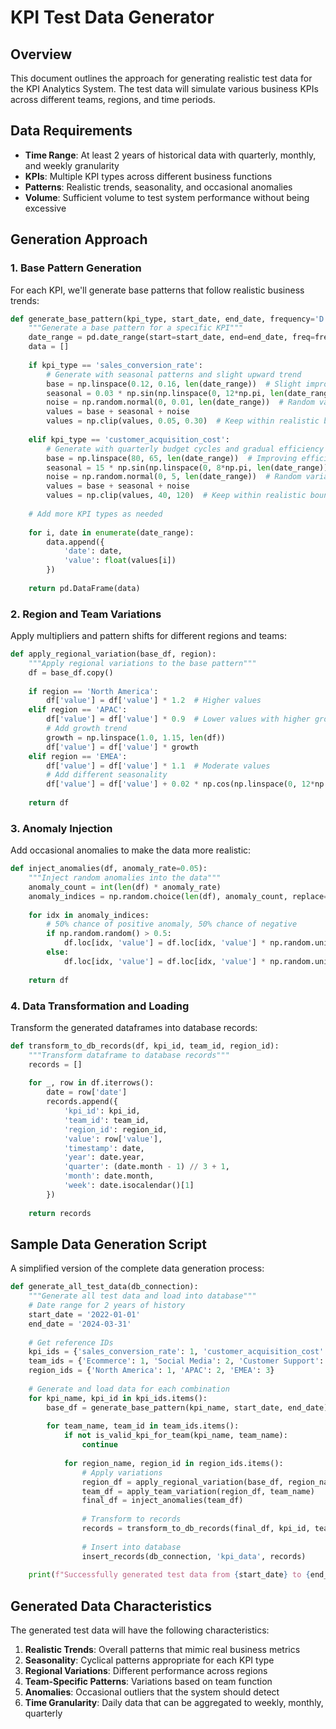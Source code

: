 # KPI Test Data Generator

## Overview
This document outlines the approach for generating realistic test data for the KPI Analytics System. The test data will simulate various business KPIs across different teams, regions, and time periods.

## Data Requirements

- **Time Range**: At least 2 years of historical data with quarterly, monthly, and weekly granularity
- **KPIs**: Multiple KPI types across different business functions
- **Patterns**: Realistic trends, seasonality, and occasional anomalies
- **Volume**: Sufficient volume to test system performance without being excessive

## Generation Approach

### 1. Base Pattern Generation

For each KPI, we'll generate base patterns that follow realistic business trends:

```python
def generate_base_pattern(kpi_type, start_date, end_date, frequency='D'):
    """Generate a base pattern for a specific KPI"""
    date_range = pd.date_range(start=start_date, end=end_date, freq=frequency)
    data = []
    
    if kpi_type == 'sales_conversion_rate':
        # Generate with seasonal patterns and slight upward trend
        base = np.linspace(0.12, 0.16, len(date_range))  # Slight improvement over time
        seasonal = 0.03 * np.sin(np.linspace(0, 12*np.pi, len(date_range)))  # Seasonal pattern
        noise = np.random.normal(0, 0.01, len(date_range))  # Random variations
        values = base + seasonal + noise
        values = np.clip(values, 0.05, 0.30)  # Keep within realistic bounds
    
    elif kpi_type == 'customer_acquisition_cost':
        # Generate with quarterly budget cycles and gradual efficiency
        base = np.linspace(80, 65, len(date_range))  # Improving efficiency
        seasonal = 15 * np.sin(np.linspace(0, 8*np.pi, len(date_range)))  # Budget cycles
        noise = np.random.normal(0, 5, len(date_range))  # Random variations
        values = base + seasonal + noise
        values = np.clip(values, 40, 120)  # Keep within realistic bounds
    
    # Add more KPI types as needed
    
    for i, date in enumerate(date_range):
        data.append({
            'date': date,
            'value': float(values[i])
        })
    
    return pd.DataFrame(data)
```

### 2. Region and Team Variations

Apply multipliers and pattern shifts for different regions and teams:

```python
def apply_regional_variation(base_df, region):
    """Apply regional variations to the base pattern"""
    df = base_df.copy()
    
    if region == 'North America':
        df['value'] = df['value'] * 1.2  # Higher values
    elif region == 'APAC':
        df['value'] = df['value'] * 0.9  # Lower values with higher growth
        # Add growth trend
        growth = np.linspace(1.0, 1.15, len(df))
        df['value'] = df['value'] * growth
    elif region == 'EMEA':
        df['value'] = df['value'] * 1.1  # Moderate values
        # Add different seasonality
        df['value'] = df['value'] + 0.02 * np.cos(np.linspace(0, 12*np.pi, len(df)))
    
    return df
```

### 3. Anomaly Injection

Add occasional anomalies to make the data more realistic:

```python
def inject_anomalies(df, anomaly_rate=0.05):
    """Inject random anomalies into the data"""
    anomaly_count = int(len(df) * anomaly_rate)
    anomaly_indices = np.random.choice(len(df), anomaly_count, replace=False)
    
    for idx in anomaly_indices:
        # 50% chance of positive anomaly, 50% chance of negative
        if np.random.random() > 0.5:
            df.loc[idx, 'value'] = df.loc[idx, 'value'] * np.random.uniform(1.3, 2.0)
        else:
            df.loc[idx, 'value'] = df.loc[idx, 'value'] * np.random.uniform(0.4, 0.7)
    
    return df
```

### 4. Data Transformation and Loading

Transform the generated dataframes into database records:

```python
def transform_to_db_records(df, kpi_id, team_id, region_id):
    """Transform dataframe to database records"""
    records = []
    
    for _, row in df.iterrows():
        date = row['date']
        records.append({
            'kpi_id': kpi_id,
            'team_id': team_id,
            'region_id': region_id,
            'value': row['value'],
            'timestamp': date,
            'year': date.year,
            'quarter': (date.month - 1) // 3 + 1,
            'month': date.month,
            'week': date.isocalendar()[1]
        })
    
    return records
```

## Sample Data Generation Script

A simplified version of the complete data generation process:

```python
def generate_all_test_data(db_connection):
    """Generate all test data and load into database"""
    # Date range for 2 years of history
    start_date = '2022-01-01'
    end_date = '2024-03-31'
    
    # Get reference IDs
    kpi_ids = {'sales_conversion_rate': 1, 'customer_acquisition_cost': 2, 'support_response_time': 3}
    team_ids = {'Ecommerce': 1, 'Social Media': 2, 'Customer Support': 3}
    region_ids = {'North America': 1, 'APAC': 2, 'EMEA': 3}
    
    # Generate and load data for each combination
    for kpi_name, kpi_id in kpi_ids.items():
        base_df = generate_base_pattern(kpi_name, start_date, end_date)
        
        for team_name, team_id in team_ids.items():
            if not is_valid_kpi_for_team(kpi_name, team_name):
                continue
                
            for region_name, region_id in region_ids.items():
                # Apply variations
                region_df = apply_regional_variation(base_df, region_name)
                team_df = apply_team_variation(region_df, team_name)
                final_df = inject_anomalies(team_df)
                
                # Transform to records
                records = transform_to_db_records(final_df, kpi_id, team_id, region_id)
                
                # Insert into database
                insert_records(db_connection, 'kpi_data', records)
                
    print(f"Successfully generated test data from {start_date} to {end_date}")
```

## Generated Data Characteristics

The generated test data will have the following characteristics:

1. **Realistic Trends**: Overall patterns that mimic real business metrics
2. **Seasonality**: Cyclical patterns appropriate for each KPI type
3. **Regional Variations**: Different performance across regions
4. **Team-Specific Patterns**: Variations based on team function
5. **Anomalies**: Occasional outliers that the system should detect
6. **Time Granularity**: Daily data that can be aggregated to weekly, monthly, quarterly 